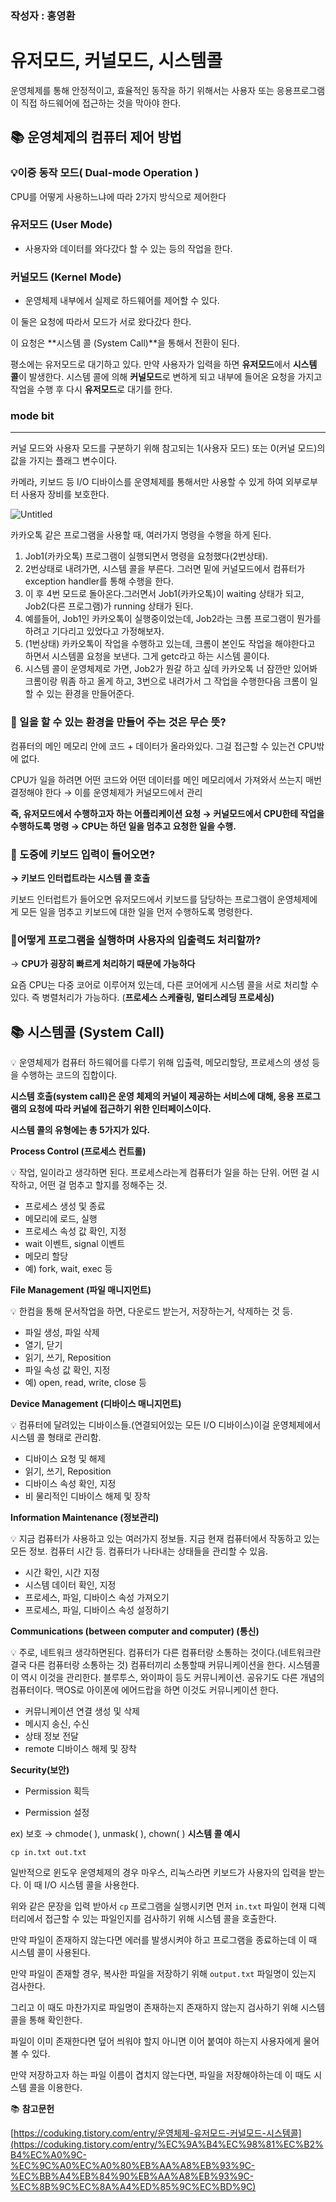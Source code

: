 ### 작성자 : 홍영환

# 유저모드, 커널모드, 시스템콜


운영체제를 통해 안정적이고, 효율적인 동작을 하기 위해서는 사용자 또는 응용프로그램이 직접 하드웨어에 접근하는 것을 막아야 한다.

## 📚 운영체제의 컴퓨터 제어 방법

### 💡이중 동작 모드( Dual-mode Operation )

CPU를 어떻게 사용하느냐에 따라 2가지 방식으로 제어한다

### 유저모드 (User Mode)

- 사용자와 데이터를 와다갔다 할 수 있는 등의 작업을 한다.

### 커널모드 (Kernel Mode)

- 운영체제 내부에서 실제로 하드웨어를 제어할 수 있다.

이 둘은 요청에 따라서 모드가 서로 왔다갔다 한다.

이 요청은 **시스템 콜 (System Call)**을 통해서 전환이 된다.

평소에는 유저모드로 대기하고 있다. 만약 사용자가 입력을 하면 **유저모드**에서 **시스템 콜**이 발생한다. 시스템 콜에 의해 **커널모드**로 변하게 되고 내부에 들어온 요청을 가지고 작업을 수행 후 다시 **유저모드**로 대기를 한다.

### mode bit

---

커널 모드와 사용자 모드를 구분하기 위해 참고되는 1(사용자 모드) 또는 0(커널 모드)의 값을 가지는 플래그 변수이다.

카메라, 키보드 등 I/O 디바이스를 운영체제를 통해서만 사용할 수 있게 하여 외부로부터 사용자 장비를 보호한다.

![Untitled](https://github.com/EN-CS-STUDY/CS_STUDY/assets/77156858/93f90c59-df06-4307-adb7-d81dceb7440c)

카카오톡 같은 프로그램을 사용할 때, 여러가지 명령을 수행을 하게 된다. 

1. Job1(카카오톡) 프로그램이 실행되면서 명령을 요청했다(2번상태).
2. 2번상태로 내려가면, 시스템 콜을 부른다. 그러면 밑에 커널모드에서 컴퓨터가 exception handler를 통해 수행을 한다. 
3. 이 후 4번 모드로 돌아온다.그러면서 Job1(카카오톡)이 waiting 상태가 되고, Job2(다른 프로그램)가 running 상태가 된다. 
4. 예를들어, Job1인 카카오톡이 실행중이었는데, Job2라는 크롬 프로그램이 뭔가를 하려고 기다리고 있었다고 가정해보자.
5. (1번상태) 카카오톡이 작업을 수행하고 있는데, 크롬이 본인도 작업을 해야한다고 하면서 시스템콜 요청을 보낸다. 그게 getc라고 하는 시스템 콜이다.
6.  시스템 콜이 운영체제로 가면, Job2가 뭔갈 하고 싶데 카카오톡 너 잠깐만 있어봐 크롬이랑 뭐좀 하고 올게 하고, 3번으로 내려가서 그 작업을 수행한다음 크롬이 일할 수 있는 환경을 만들어준다.

### 📕 일을 할 수 있는 환경을 만들어 주는 것은 무슨 뜻?

컴퓨터의 메인 메모리 안에 코드 + 데이터가 올라와있다. 그걸 접근할 수 있는건 CPU밖에 없다.

CPU가 일을 하려면 어떤 코드와 어떤 데이터를 메인 메모리에서 가져와서 쓰는지 매번 결정해야 한다 → 이를 운영체제가 커널모드에서 관리

**즉, 유저모드에서 수행하고자 하는 어플리케이션 요청 → 커널모드에서 CPU한테 작업을 수행하도록 명령 → CPU는 하던 일을 멈추고 요청한 일을 수행.**

### 📕 도중에 키보드 입력이 들어오면?

**→ 키보드 인터럽트라는 시스템 콜 호출**

키보드 인터럽트가 들어오면 유저모드에서 키보드를 담당하는 프로그램이 운영체제에게 모든 일을 멈추고 키보드에 대한 일을 먼저 수행하도록 명령한다.

### 📕어떻게 프로그램을 실행하며 사용자의 입출력도 처리할까?

→ **CPU가 굉장히 빠르게 처리하기 때문에 가능하다**

요즘 CPU는 다중 코어로 이루어져 있는데, 다른 코어에게 시스템 콜을 서로 처리할 수 있다. 즉 병렬처리가 가능하다. (**프로세스 스케쥴링, 멀티스레딩 프로세싱)**

## 📚 시스템콜 (System Call)

<aside>
💡 운영체제가 컴퓨터 하드웨어를 다루기 위해 입출력, 메모리할당, 프로세스의 생성 등을 수행하는 코드의 집합이다.

</aside>

**시스템 호출(system call)은 운영 체제의 커널이 제공하는 서비스에 대해, 응용 프로그램의 요청에 따라 커널에 접근하기 위한 인터페이스이다.**

**시스템 콜의 유형에는 총 5가지가 있다.**

**Process Control (프로세스 컨트롤)**

<aside>
💡 작업, 일이라고 생각하면 된다. 프로세스라는게 컴퓨터가 일을 하는 단위. 어떤 걸 시작하고, 어떤 걸 멈추고 할지를 정해주는 것.

</aside>

- 프로세스 생성 및 종료
- 메모리에 로드, 실행
- 프로세스 속성 값 확인, 지정
- wait 이벤트, signal 이벤트
- 메모리 할당
- 예) fork, wait, exec 등

**File Management (파일 매니지먼트)**

<aside>
💡  한컴을 통해 문서작업을 하면, 다운로드 받는거, 저장하는거, 삭제하는 것 등.

</aside>

- 파일 생성, 파일 삭제
- 열기, 닫기
- 읽기, 쓰기, Reposition
- 파일 속성 값 확인, 지정
- 예) open, read, write, close 등

**Device Management (디바이스 매니지먼트)**

<aside>
💡 컴퓨터에 달려있는 디바이스들.(연결되어있는 모든 I/O 디바이스)이걸 운영체제에서 시스템 콜 형태로 관리함.

</aside>

- 디바이스 요청 및 해제
- 읽기, 쓰기, Reposition
- 디바이스 속성 확인, 지정
- 비 물리적인 디바이스 해제 및 장착

**Information Maintenance (정보관리)**

<aside>
💡 지금 컴퓨터가 사용하고 있는 여러가지 정보들. 지금 현재 컴퓨터에서 작동하고 있는 모든 정보. 컴퓨터 시간 등. 컴퓨터가 나타내는 상태들을 관리할 수 있음.

</aside>

- 시간 확인, 시간 지정
- 시스템 데이터 확인, 지정
- 프로세스, 파일, 디바이스 속성 가져오기
- 프로세스, 파일, 디바이스 속성 설정하기

**Communications (between computer and computer) (통신)**

<aside>
💡 주로, 네트워크 생각하면된다. 컴퓨터가 다른 컴퓨터랑 소통하는 것이다.(네트워크란 결국 다른 컴퓨터랑 소통하는 것) 컴퓨터끼리 소통할때 커뮤니케이션을 한다. 시스템콜이 역시 이것을 관리한다. 블루투스, 와이파이 등도 커뮤니케이션. 공유기도 다른 개념의 컴퓨터이다. 맥OS로 아이폰에 에어드랍을 하면 이것도 커뮤니케이션 한다.

</aside>

- 커뮤니케이션 연결 생성 및 삭제
- 메시지 송신, 수신
- 상태 정보 전달
- remote 디바이스 해제 및 장착

**Security(보안)**

- Permission 획득

- Permission 설정

ex) 보호 → chmode( ), unmask( ), chown( )
**시스템 콜 예시**

```
cp in.txt out.txt
```

일반적으로 윈도우 운영체제의 경우 마우스, 리눅스라면 키보드가 사용자의 입력을 받는다. 이 때 I/O 시스템 콜을 사용한다.

위와 같은 문장을 입력 받아서 `cp` 프로그램을 실행시키면 먼저 `in.txt` 파일이 현재 디렉터리에서 접근할 수 있는 파일인지를 검사하기 위해 시스템 콜을 호출한다.

만약 파일이 존재하지 않는다면 에러를 발생시켜야 하고 프로그램을 종료하는데 이 때 시스템 콜이 사용된다.

만약 파일이 존재할 경우, 복사한 파일을 저장하기 위해 `output.txt` 파일명이 있는지 검사한다.

그리고 이 때도 마찬가지로 파일명이 존재하는지 존재하지 않는지 검사하기 위해 시스템 콜을 통해 확인한다.

파일이 이미 존재한다면 덮어 씌워야 할지 아니면 이어 붙여야 하는지 사용자에게 물어볼 수 있다.

만약 저장하고자 하는 파일 이름이 겹치지 않는다면, 파일을 저장해야하는데 이 때도 시스템 콜을 이용한다.


📚 **참고문헌**

[https://coduking.tistory.com/entry/운영체제-유저모드-커널모드-시스템콜](https://coduking.tistory.com/entry/%EC%9A%B4%EC%98%81%EC%B2%B4%EC%A0%9C-%EC%9C%A0%EC%A0%80%EB%AA%A8%EB%93%9C-%EC%BB%A4%EB%84%90%EB%AA%A8%EB%93%9C-%EC%8B%9C%EC%8A%A4%ED%85%9C%EC%BD%9C)